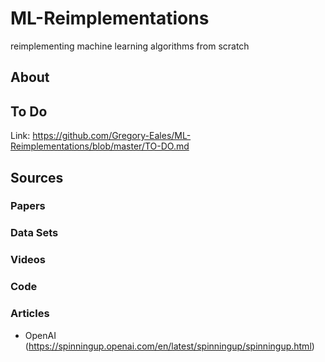 # ML-Reimplementations
reimplementing machine learning algorithms from scratch

## About

## To Do
Link: https://github.com/Gregory-Eales/ML-Reimplementations/blob/master/TO-DO.md

  
  
## Sources

 ### Papers

 ### Data Sets
 
 ### Videos
 
 ### Code
 
 ### Articles
 
 * OpenAI (https://spinningup.openai.com/en/latest/spinningup/spinningup.html)


